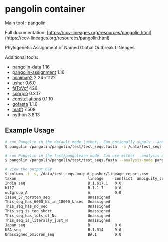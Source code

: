 # pangolin container

Main tool : [pangolin](https://github.com/cov-lineages/pangolin)

Full documentation: [https://cov-lineages.org/resources/pangolin.html](https://cov-lineages.org/resources/pangolin.html)

Phylogenetic Assignment of Named Global Outbreak LINeages

Additional tools:

- [pangolin-data](https://github.com/cov-lineages/pangolin-data) 1.16
- [pangolin-assignment](https://github.com/cov-lineages/pangolin-assignment)  1.16
- [minimap2](https://github.com/lh3/minimap2) 2.24-r1122
- [usher](https://github.com/yatisht/usher) 0.6.0
- [faToVcf](https://github.com/yatisht/usher) 426
- [scorpio](https://github.com/cov-lineages/scorpio) 0.3.17
- [constellations](https://github.com/cov-lineages/constellations) 0.1.10
- [gofasta](https://github.com/virus-evolution/gofasta) 1.1.0
- [mafft](https://mafft.cbrc.jp/alignment/software/) 7.508
- python 3.8.13

## Example Usage

```bash
# run Pangolin in the default mode (usher). Can optionally supply --analysis-mode usher
$ pangolin /pangolin/pangolin/test/test_seqs.fasta  -o /data/test_seqs-output-pusher

# run Pangolin in the fast/pangolearn mode. Can use either --analysis-mode fast or --analysis-mode pangolearn
$ pangolin /pangolin/pangolin/test/test_seqs.fasta --analysis-mode pangolearn -o /data/test_seqs-output-plearn

# view the output CSV
$ column -t -s, /data/test_seqs-output-pusher/lineage_report.csv
taxon                                lineage     conflict  ambiguity_score  scorpio_call                  scorpio_support  scorpio_conflict  scorpio_notes                                                              version       pangolin_version  scorpio_version  constellation_version  is_designated  qc_status  qc_notes                note
India seq                            B.1.617.1   0.0                        B.1.617.1-like                1.0              0.0               scorpio call: Alt alleles 11; Ref alleles 0; Amb alleles 0; Oth alleles 0  PUSHER-v1.16  4.1.3             0.3.17           v0.1.10                False          pass       Ambiguous_content:0.02  Usher placements: B.1.617.1(1/1)
b117                                 B.1.1.7     0.0                        Alpha (B.1.1.7-like)          0.91             0.04              scorpio call: Alt alleles 21; Ref alleles 1; Amb alleles 1; Oth alleles 0  PUSHER-v1.16  4.1.3             0.3.17           v0.1.10                False          pass       Ambiguous_content:0.02  Usher placements: B.1.1.7(2/2)
outgroup_A                           A           0.0                                                                                                                                                                    PUSHER-v1.16  4.1.3             0.3.17           v0.1.10                False          pass       Ambiguous_content:0.02  Usher placements: A(1/1)
issue_57_torsten_seq                 Unassigned                                                                                                                                                                         PUSHER-v1.16  4.1.3             0.3.17           v0.1.10                False          fail       failed to map           
This_seq_has_6000_Ns_in_18000_bases  Unassigned                                                                                                                                                                         PUSHER-v1.16  4.1.3             0.3.17           v0.1.10                False          fail       failed to map           
This_seq_has_no_seq                  Unassigned                                                                                                                                                                         PUSHER-v1.16  4.1.3             0.3.17           v0.1.10                False          fail       failed to map           
This_seq_is_too_short                Unassigned                                                                                                                                                                         PUSHER-v1.16  4.1.3             0.3.17           v0.1.10                False          fail       Ambiguous_content:0.9   
This_seq_has_lots_of_Ns              Unassigned                                                                                                                                                                         PUSHER-v1.16  4.1.3             0.3.17           v0.1.10                False          fail       Ambiguous_content:0.98  
This_seq_is_literally_just_N         Unassigned                                                                                                                                                                         PUSHER-v1.16  4.1.3             0.3.17           v0.1.10                False          fail       failed to map           
Japan_seq                            B           0.0                                                                                                                                                                    PANGO-v1.16   4.1.3             0.3.17           v0.1.10                True           pass       Ambiguous_content:0.02  Assigned from designation hash.
USA_seq                              B.1.314     0.0                                                                                                                                                                    PANGO-v1.16   4.1.3             0.3.17           v0.1.10                True           pass       Ambiguous_content:0.02  Assigned from designation hash.
Unassigned_omicron_seq               BA.1        0.0                        Probable Omicron (BA.1-like)  0.71             0.08              scorpio call: Alt alleles 42; Ref alleles 5; Amb alleles 9; Oth alleles 3  PUSHER-v1.16  4.1.3             0.3.17           v0.1.10                False          pass       Ambiguous_content:0.03  Usher placements: BA.1(1/1)
```
